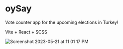 # oySay
Vote counter app for the upcoming elections in Turkey!

Vite + React + SCSS

![Screenshot 2023-05-21 at 11 01 17 PM](https://github.com/K2adir/oySay/assets/1120278/c6054128-25cd-45ca-88dc-d9ae92ee8e4a)
